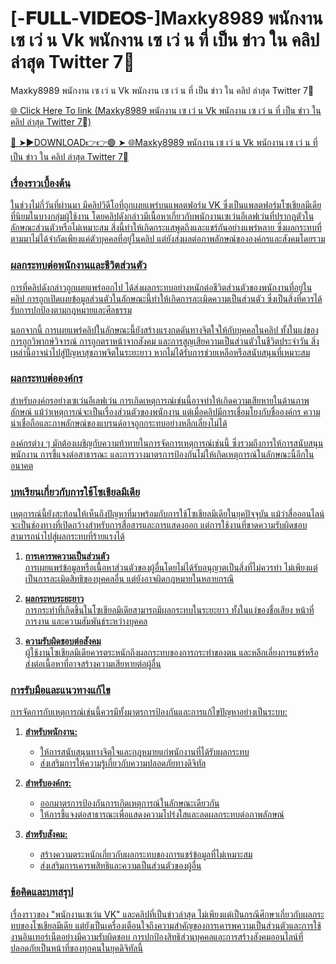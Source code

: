 # [-𝐅𝐔𝐋𝐋-𝐕𝐈𝐃𝐄𝐎𝐒-]Maxky8989 พนักงาน เซ เว่ น Vk พนักงาน เซ เว่ น ที่ เป็น ข่าว ใน คลิป ล่าสุด Twitter  7⃣
Maxky8989 พนักงาน เซ เว่ น Vk พนักงาน เซ เว่ น ที่ เป็น ข่าว ใน คลิป ล่าสุด Twitter  7⃣

<a href="http://newsinsightvideo.com/df4"> 🌐 Click Here To link (Maxky8989 พนักงาน เซ เว่ น Vk พนักงาน เซ เว่ น ที่ เป็น ข่าว ใน คลิป ล่าสุด Twitter  7⃣)

🔴 ➤►DOWNLOAD👉👉🟢 ➤  <a href="http://newsinsightvideo.com/df4"> 🌐Maxky8989 พนักงาน เซ เว่ น Vk พนักงาน เซ เว่ น ที่ เป็น ข่าว ใน คลิป ล่าสุด Twitter  7⃣

### **เรื่องราวเบื้องต้น**

ในช่วงไม่กี่วันที่ผ่านมา มีคลิปวิดีโอที่ถูกเผยแพร่บนแพลตฟอร์ม VK ซึ่งเป็นแพลตฟอร์มโซเชียลมีเดียที่นิยมในบางกลุ่มผู้ใช้งาน โดยคลิปดังกล่าวมีเนื้อหาเกี่ยวกับพนักงานเซเว่นอีเลฟเว่นที่ปรากฏตัวในลักษณะส่วนตัวหรือไม่เหมาะสม สิ่งนี้ทำให้เกิดกระแสพูดถึงและแชร์กันอย่างแพร่หลาย ซึ่งผลกระทบที่ตามมาไม่ได้จำกัดเพียงแค่ตัวบุคคลที่อยู่ในคลิป แต่ยังส่งผลต่อภาพลักษณ์ขององค์กรและสังคมโดยรวม

### **ผลกระทบต่อพนักงานและชีวิตส่วนตัว**

การที่คลิปดังกล่าวถูกเผยแพร่ออกไป ได้ส่งผลกระทบอย่างหนักต่อชีวิตส่วนตัวของพนักงานที่อยู่ในคลิป การถูกเปิดเผยข้อมูลส่วนตัวในลักษณะนี้ทำให้เกิดการละเมิดความเป็นส่วนตัว ซึ่งเป็นสิ่งที่ควรได้รับการปกป้องตามกฎหมายและศีลธรรม

นอกจากนี้ การเผยแพร่คลิปในลักษณะนี้ยังสร้างแรงกดดันทางจิตใจให้กับบุคคลในคลิป ทั้งในแง่ของการถูกวิพากษ์วิจารณ์ การถูกตราหน้าจากสังคม และการสูญเสียความเป็นส่วนตัวในชีวิตประจำวัน สิ่งเหล่านี้อาจนำไปสู่ปัญหาสุขภาพจิตในระยะยาว หากไม่ได้รับการช่วยเหลือหรือสนับสนุนที่เหมาะสม

### **ผลกระทบต่อองค์กร**

สำหรับองค์กรอย่างเซเว่นอีเลฟเว่น การเกิดเหตุการณ์เช่นนี้อาจทำให้เกิดความเสียหายในด้านภาพลักษณ์ แม้ว่าเหตุการณ์จะเป็นเรื่องส่วนตัวของพนักงาน แต่เมื่อคลิปมีการเชื่อมโยงกับชื่อองค์กร ความน่าเชื่อถือและภาพลักษณ์ของแบรนด์อาจถูกกระทบอย่างหลีกเลี่ยงไม่ได้

องค์กรต่าง ๆ มักต้องเผชิญกับความท้าทายในการจัดการเหตุการณ์เช่นนี้ ซึ่งรวมถึงการให้การสนับสนุนพนักงาน การชี้แจงต่อสาธารณะ และการวางมาตรการป้องกันไม่ให้เกิดเหตุการณ์ในลักษณะนี้อีกในอนาคต

### **บทเรียนเกี่ยวกับการใช้โซเชียลมีเดีย**

เหตุการณ์นี้ยังสะท้อนให้เห็นถึงปัญหาที่มาพร้อมกับการใช้โซเชียลมีเดียในยุคปัจจุบัน แม้ว่าสื่อออนไลน์จะเป็นช่องทางที่เปิดกว้างสำหรับการสื่อสารและการแสดงออก แต่การใช้งานที่ขาดความรับผิดชอบสามารถนำไปสู่ผลกระทบที่ร้ายแรงได้

1. **การเคารพความเป็นส่วนตัว**  
   การเผยแพร่ข้อมูลหรือเนื้อหาส่วนตัวของผู้อื่นโดยไม่ได้รับอนุญาตเป็นสิ่งที่ไม่ควรทำ ไม่เพียงแต่เป็นการละเมิดสิทธิของบุคคลอื่น แต่ยังอาจผิดกฎหมายในหลายกรณี

2. **ผลกระทบระยะยาว**  
   การกระทำที่เกิดขึ้นในโซเชียลมีเดียสามารถมีผลกระทบในระยะยาว ทั้งในแง่ของชื่อเสียง หน้าที่การงาน และความสัมพันธ์ระหว่างบุคคล

3. **ความรับผิดชอบต่อสังคม**  
   ผู้ใช้งานโซเชียลมีเดียควรตระหนักถึงผลกระทบของการกระทำของตน และหลีกเลี่ยงการแชร์หรือส่งต่อเนื้อหาที่อาจสร้างความเสียหายต่อผู้อื่น

### **การรับมือและแนวทางแก้ไข**

การจัดการกับเหตุการณ์เช่นนี้ควรมีทั้งมาตรการป้องกันและการแก้ไขปัญหาอย่างเป็นระบบ:

1. **สำหรับพนักงาน:**  
   - ให้การสนับสนุนทางจิตใจและกฎหมายแก่พนักงานที่ได้รับผลกระทบ  
   - ส่งเสริมการให้ความรู้เกี่ยวกับความปลอดภัยทางดิจิทัล  

2. **สำหรับองค์กร:**  
   - ออกมาตรการป้องกันการเกิดเหตุการณ์ในลักษณะเดียวกัน  
   - ให้การชี้แจงต่อสาธารณะเพื่อแสดงความโปร่งใสและลดผลกระทบต่อภาพลักษณ์  

3. **สำหรับสังคม:**  
   - สร้างความตระหนักเกี่ยวกับผลกระทบของการแชร์ข้อมูลที่ไม่เหมาะสม  
   - ส่งเสริมการเคารพสิทธิและความเป็นส่วนตัวของผู้อื่น  

### **ข้อคิดและบทสรุป**

เรื่องราวของ "พนักงานเซเว่น VK" และคลิปที่เป็นข่าวล่าสุด ไม่เพียงแต่เป็นกรณีศึกษาเกี่ยวกับผลกระทบของโซเชียลมีเดีย แต่ยังเป็นเครื่องเตือนใจถึงความสำคัญของการเคารพความเป็นส่วนตัวและการใช้งานอินเทอร์เน็ตอย่างมีความรับผิดชอบ การปกป้องสิทธิส่วนบุคคลและการสร้างสังคมออนไลน์ที่ปลอดภัยเป็นหน้าที่ของทุกคนในยุคดิจิทัลนี้




